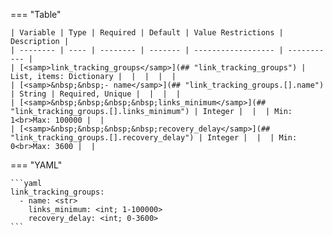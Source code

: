 <!--
  ~ Copyright (c) 2023 Arista Networks, Inc.
  ~ Use of this source code is governed by the Apache License 2.0
  ~ that can be found in the LICENSE file.
  -->
=== "Table"

    | Variable | Type | Required | Default | Value Restrictions | Description |
    | -------- | ---- | -------- | ------- | ------------------ | ----------- |
    | [<samp>link_tracking_groups</samp>](## "link_tracking_groups") | List, items: Dictionary |  |  |  |  |
    | [<samp>&nbsp;&nbsp;- name</samp>](## "link_tracking_groups.[].name") | String | Required, Unique |  |  |  |
    | [<samp>&nbsp;&nbsp;&nbsp;&nbsp;links_minimum</samp>](## "link_tracking_groups.[].links_minimum") | Integer |  |  | Min: 1<br>Max: 100000 |  |
    | [<samp>&nbsp;&nbsp;&nbsp;&nbsp;recovery_delay</samp>](## "link_tracking_groups.[].recovery_delay") | Integer |  |  | Min: 0<br>Max: 3600 |  |

=== "YAML"

    ```yaml
    link_tracking_groups:
      - name: <str>
        links_minimum: <int; 1-100000>
        recovery_delay: <int; 0-3600>
    ```
